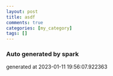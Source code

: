 ```yaml
---
layout: post
title: asdf
comments: true
categories: [my_category]
tags: []
---
```


### Auto generated by spark
generated at 2023-01-11 19:56:07.922363
